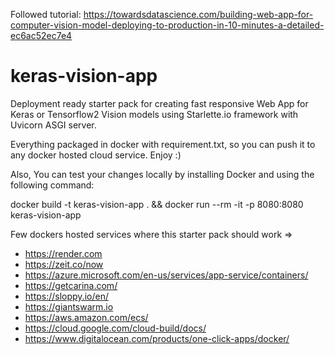 Followed tutorial: 
https://towardsdatascience.com/building-web-app-for-computer-vision-model-deploying-to-production-in-10-minutes-a-detailed-ec6ac52ec7e4



# keras-vision-app

Deployment ready starter pack for creating fast responsive Web App for Keras or Tensorflow2 Vision models using Starlette.io framework with Uvicorn ASGI server.

Everything packaged in docker with requirement.txt, so you can push it to any docker hosted cloud service. Enjoy :)

Also, You can test your changes locally by installing Docker and using the following command:

docker build -t keras-vision-app . && docker run --rm -it -p 8080:8080 keras-vision-app

Few dockers hosted services where this starter pack should work =>

* https://render.com
* https://zeit.co/now
* https://azure.microsoft.com/en-us/services/app-service/containers/
* https://getcarina.com/
* https://sloppy.io/en/
* https://giantswarm.io
* https://aws.amazon.com/ecs/
* https://cloud.google.com/cloud-build/docs/
* https://www.digitalocean.com/products/one-click-apps/docker/
